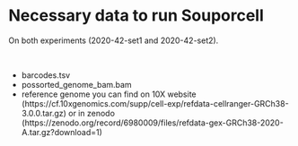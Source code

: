 # Necessary data to run Souporcell

On both experiments (2020-42-set1 and 2020-42-set2).

<br>
<ul>
<li> barcodes.tsv</li>
<li> possorted_genome_bam.bam</li>
<li> reference genome you can find on 10X website (https://cf.10xgenomics.com/supp/cell-exp/refdata-cellranger-GRCh38-3.0.0.tar.gz) or in zenodo (https://zenodo.org/record/6980009/files/refdata-gex-GRCh38-2020-A.tar.gz?download=1)</li>
</ul>
